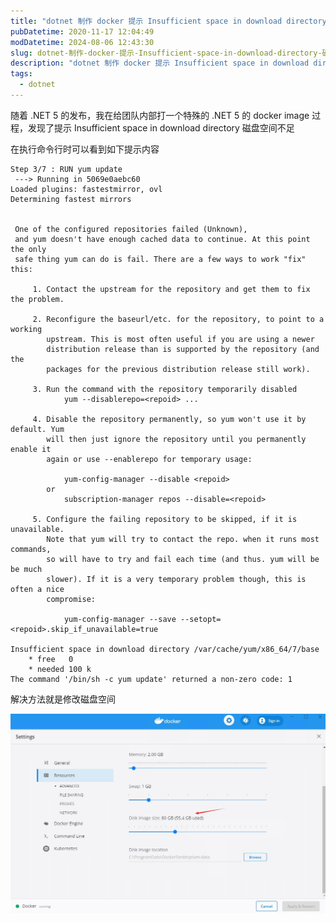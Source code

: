 ```yaml
---
title: "dotnet 制作 docker 提示 Insufficient space in download directory 磁盘空间不足"
pubDatetime: 2020-11-17 12:04:49
modDatetime: 2024-08-06 12:43:30
slug: dotnet-制作-docker-提示-Insufficient-space-in-download-directory-磁盘空间不足
description: "dotnet 制作 docker 提示 Insufficient space in download directory 磁盘空间不足"
tags:
  - dotnet
---
```





随着 .NET 5 的发布，我在给团队内部打一个特殊的 .NET 5 的 docker image 过程，发现了提示 Insufficient space in download directory 磁盘空间不足

<!--more-->


<!-- CreateTime:2020/11/17 20:04:49 -->



在执行命令行时可以看到如下提示内容

```
Step 3/7 : RUN yum update
 ---> Running in 5069e0aebc60
Loaded plugins: fastestmirror, ovl
Determining fastest mirrors


 One of the configured repositories failed (Unknown),
 and yum doesn't have enough cached data to continue. At this point the only
 safe thing yum can do is fail. There are a few ways to work "fix" this:

     1. Contact the upstream for the repository and get them to fix the problem.

     2. Reconfigure the baseurl/etc. for the repository, to point to a working
        upstream. This is most often useful if you are using a newer
        distribution release than is supported by the repository (and the
        packages for the previous distribution release still work).

     3. Run the command with the repository temporarily disabled
            yum --disablerepo=<repoid> ...

     4. Disable the repository permanently, so yum won't use it by default. Yum
        will then just ignore the repository until you permanently enable it
        again or use --enablerepo for temporary usage:

            yum-config-manager --disable <repoid>
        or
            subscription-manager repos --disable=<repoid>

     5. Configure the failing repository to be skipped, if it is unavailable.
        Note that yum will try to contact the repo. when it runs most commands,
        so will have to try and fail each time (and thus. yum will be be much
        slower). If it is a very temporary problem though, this is often a nice
        compromise:

            yum-config-manager --save --setopt=<repoid>.skip_if_unavailable=true

Insufficient space in download directory /var/cache/yum/x86_64/7/base
    * free   0
    * needed 100 k
The command '/bin/sh -c yum update' returned a non-zero code: 1
```

解决方法就是修改磁盘空间

<!-- ![](images/img-dotnet 制作 docker 提示 Insufficient space in download direc-modify-f0d1a45d2b8da9d23902311bbe0531d4.png) -->

![](images/img-modify-cfa8486db6c76daffd7749a572d9f6f4.jpg)

